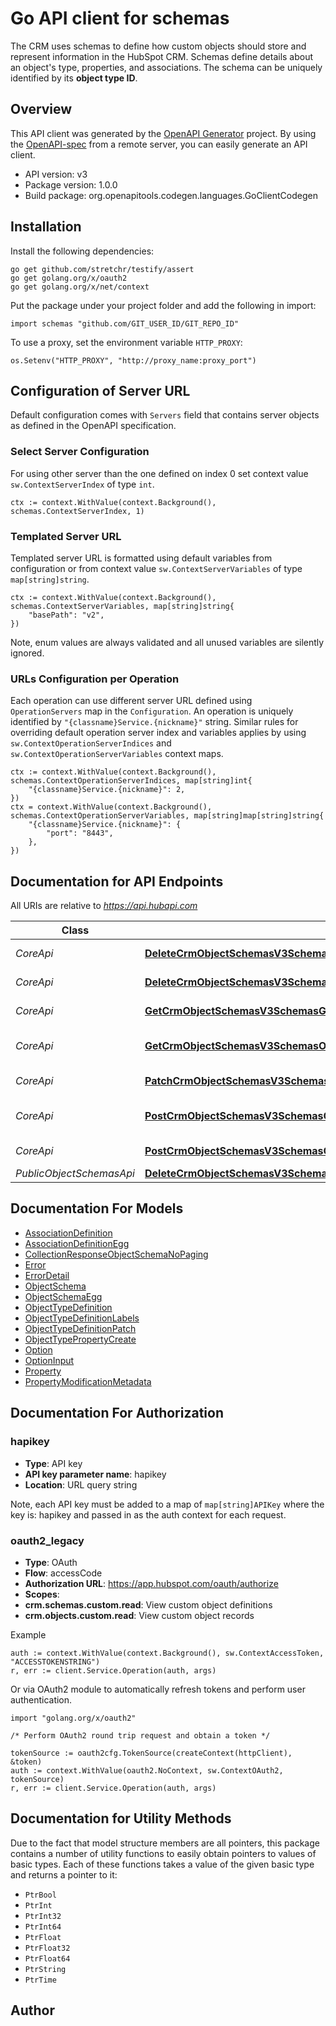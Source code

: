 # Go API client for schemas

The CRM uses schemas to define how custom objects should store and represent information in the HubSpot CRM. Schemas define details about an object's type, properties, and associations. The schema can be uniquely identified by its **object type ID**.

## Overview
This API client was generated by the [OpenAPI Generator](https://openapi-generator.tech) project.  By using the [OpenAPI-spec](https://www.openapis.org/) from a remote server, you can easily generate an API client.

- API version: v3
- Package version: 1.0.0
- Build package: org.openapitools.codegen.languages.GoClientCodegen

## Installation

Install the following dependencies:

```shell
go get github.com/stretchr/testify/assert
go get golang.org/x/oauth2
go get golang.org/x/net/context
```

Put the package under your project folder and add the following in import:

```golang
import schemas "github.com/GIT_USER_ID/GIT_REPO_ID"
```

To use a proxy, set the environment variable `HTTP_PROXY`:

```golang
os.Setenv("HTTP_PROXY", "http://proxy_name:proxy_port")
```

## Configuration of Server URL

Default configuration comes with `Servers` field that contains server objects as defined in the OpenAPI specification.

### Select Server Configuration

For using other server than the one defined on index 0 set context value `sw.ContextServerIndex` of type `int`.

```golang
ctx := context.WithValue(context.Background(), schemas.ContextServerIndex, 1)
```

### Templated Server URL

Templated server URL is formatted using default variables from configuration or from context value `sw.ContextServerVariables` of type `map[string]string`.

```golang
ctx := context.WithValue(context.Background(), schemas.ContextServerVariables, map[string]string{
	"basePath": "v2",
})
```

Note, enum values are always validated and all unused variables are silently ignored.

### URLs Configuration per Operation

Each operation can use different server URL defined using `OperationServers` map in the `Configuration`.
An operation is uniquely identified by `"{classname}Service.{nickname}"` string.
Similar rules for overriding default operation server index and variables applies by using `sw.ContextOperationServerIndices` and `sw.ContextOperationServerVariables` context maps.

```golang
ctx := context.WithValue(context.Background(), schemas.ContextOperationServerIndices, map[string]int{
	"{classname}Service.{nickname}": 2,
})
ctx = context.WithValue(context.Background(), schemas.ContextOperationServerVariables, map[string]map[string]string{
	"{classname}Service.{nickname}": {
		"port": "8443",
	},
})
```

## Documentation for API Endpoints

All URIs are relative to *https://api.hubapi.com*

Class | Method | HTTP request | Description
------------ | ------------- | ------------- | -------------
*CoreApi* | [**DeleteCrmObjectSchemasV3SchemasObjectTypeArchive**](docs/CoreApi.md#deletecrmobjectschemasv3schemasobjecttypearchive) | **Delete** /crm/v3/schemas/{objectType} | Delete a schema
*CoreApi* | [**DeleteCrmObjectSchemasV3SchemasObjectTypeAssociationsAssociationIdentifierArchiveAssociation**](docs/CoreApi.md#deletecrmobjectschemasv3schemasobjecttypeassociationsassociationidentifierarchiveassociation) | **Delete** /crm/v3/schemas/{objectType}/associations/{associationIdentifier} | Remove an association
*CoreApi* | [**GetCrmObjectSchemasV3SchemasGetAll**](docs/CoreApi.md#getcrmobjectschemasv3schemasgetall) | **Get** /crm/v3/schemas | Get all schemas
*CoreApi* | [**GetCrmObjectSchemasV3SchemasObjectTypeGetById**](docs/CoreApi.md#getcrmobjectschemasv3schemasobjecttypegetbyid) | **Get** /crm/v3/schemas/{objectType} | Get an existing schema
*CoreApi* | [**PatchCrmObjectSchemasV3SchemasObjectTypeUpdate**](docs/CoreApi.md#patchcrmobjectschemasv3schemasobjecttypeupdate) | **Patch** /crm/v3/schemas/{objectType} | Update a schema
*CoreApi* | [**PostCrmObjectSchemasV3SchemasCreate**](docs/CoreApi.md#postcrmobjectschemasv3schemascreate) | **Post** /crm/v3/schemas | Create a new schema
*CoreApi* | [**PostCrmObjectSchemasV3SchemasObjectTypeAssociationsCreateAssociation**](docs/CoreApi.md#postcrmobjectschemasv3schemasobjecttypeassociationscreateassociation) | **Post** /crm/v3/schemas/{objectType}/associations | Create an association
*PublicObjectSchemasApi* | [**DeleteCrmObjectSchemasV3SchemasObjectTypePurgePurge**](docs/PublicObjectSchemasApi.md#deletecrmobjectschemasv3schemasobjecttypepurgepurge) | **Delete** /crm/v3/schemas/{objectType}/purge | 


## Documentation For Models

 - [AssociationDefinition](docs/AssociationDefinition.md)
 - [AssociationDefinitionEgg](docs/AssociationDefinitionEgg.md)
 - [CollectionResponseObjectSchemaNoPaging](docs/CollectionResponseObjectSchemaNoPaging.md)
 - [Error](docs/Error.md)
 - [ErrorDetail](docs/ErrorDetail.md)
 - [ObjectSchema](docs/ObjectSchema.md)
 - [ObjectSchemaEgg](docs/ObjectSchemaEgg.md)
 - [ObjectTypeDefinition](docs/ObjectTypeDefinition.md)
 - [ObjectTypeDefinitionLabels](docs/ObjectTypeDefinitionLabels.md)
 - [ObjectTypeDefinitionPatch](docs/ObjectTypeDefinitionPatch.md)
 - [ObjectTypePropertyCreate](docs/ObjectTypePropertyCreate.md)
 - [Option](docs/Option.md)
 - [OptionInput](docs/OptionInput.md)
 - [Property](docs/Property.md)
 - [PropertyModificationMetadata](docs/PropertyModificationMetadata.md)


## Documentation For Authorization



### hapikey

- **Type**: API key
- **API key parameter name**: hapikey
- **Location**: URL query string

Note, each API key must be added to a map of `map[string]APIKey` where the key is: hapikey and passed in as the auth context for each request.


### oauth2_legacy


- **Type**: OAuth
- **Flow**: accessCode
- **Authorization URL**: https://app.hubspot.com/oauth/authorize
- **Scopes**: 
 - **crm.schemas.custom.read**: View custom object definitions
 - **crm.objects.custom.read**: View custom object records

Example

```golang
auth := context.WithValue(context.Background(), sw.ContextAccessToken, "ACCESSTOKENSTRING")
r, err := client.Service.Operation(auth, args)
```

Or via OAuth2 module to automatically refresh tokens and perform user authentication.

```golang
import "golang.org/x/oauth2"

/* Perform OAuth2 round trip request and obtain a token */

tokenSource := oauth2cfg.TokenSource(createContext(httpClient), &token)
auth := context.WithValue(oauth2.NoContext, sw.ContextOAuth2, tokenSource)
r, err := client.Service.Operation(auth, args)
```


## Documentation for Utility Methods

Due to the fact that model structure members are all pointers, this package contains
a number of utility functions to easily obtain pointers to values of basic types.
Each of these functions takes a value of the given basic type and returns a pointer to it:

* `PtrBool`
* `PtrInt`
* `PtrInt32`
* `PtrInt64`
* `PtrFloat`
* `PtrFloat32`
* `PtrFloat64`
* `PtrString`
* `PtrTime`

## Author



